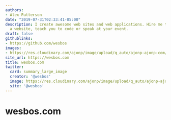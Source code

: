 ```yaml
---
authors:
- Alex Patterson
date: "2019-07-31T02:33:41-05:00"
description: I create awesome web sites and web applications. Hire me to build you
  a website, teach you to code or speak at your event.
draft: false
githublinks:
- https://github.com/wesbos
images:
- https://res.cloudinary.com/ajonp/image/upload/q_auto/ajonp-ajonp-com/friends/Screen_Shot_2019-08-14_at_4.02.15_AM.webp
site_url: https://wesbos.com
title: wesbos.com
twitter:
  card: summary_large_image
  creator: '@wesbos'
  image: https://res.cloudinary.com/ajonp/image/upload/q_auto/ajonp-ajonp-com/friends/Screen_Shot_2019-08-14_at_4.02.15_AM.webp
  site: '@wesbos'
---
```


# wesbos.com
